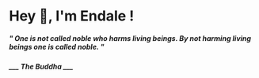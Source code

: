 <h1 title="head"> Hey 👋, I'm Endale !</h1>

**<h5><i>" One is not called noble who harms living beings. By not harming living beings one is called noble. "</i></h5>**

*<b>___ The Buddha ___</b>*
